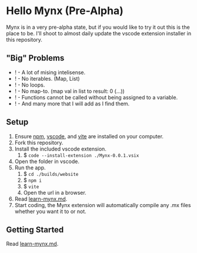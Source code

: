 # Hello Mynx (Pre-Alpha)
Mynx is in a very pre-alpha state, but if you would like to try it out this is the place to be. I'll shoot to almost daily update the vscode extension installer in this repository.

## "Big" Problems
- ! - A lot of mising intelisense.
- ! - No iterables. (Map, List)
- ! - No loops.
- ! - No map-to. (map val in list to result: 0 (...))
- ! - Functions cannot be called without being assigned to a variable.
- ! - And many more that I will add as I find them.

## Setup
1. Ensure [npm](https://nodejs.org/en/download/), [vscode](https://code.visualstudio.com/), and [vite](https://vitejs.dev/guide/) are installed on your computer.
1. Fork this repository.
2. Install the included vscode extension.
    1. $ `code --install-extension ./Mynx-0.0.1.vsix`
3. Open the folder in vscode.
3. Run the app.
    1. $ `cd ./builds/website`
    2. $ `npm i`
    2. $ `vite`
    3. Open the url in a browser.
4. Read [learn-mynx.md](https://github.com/monode-dev/hello-mynx/blob/main/learn-mynx.md).
3. Start coding, the Mynx extension will automatically compile any .mx files whether you want it to or not.

## Getting Started
Read [learn-mynx.md](https://github.com/monode-dev/hello-mynx/blob/main/learn-mynx.md).
